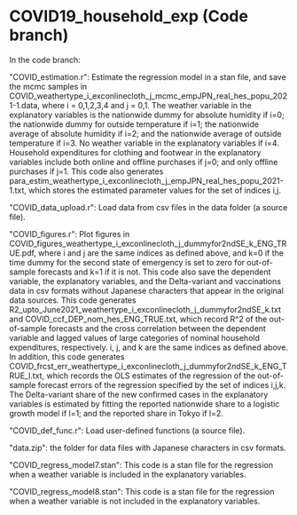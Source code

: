 # COVID19_household_exp (Code branch)

In the code branch:

  "COVID_estimation.r": Estimate the regression model in a stan file, and save the mcmc samples in COVID_weathertype_i_exconlinecloth_j_mcmc_empJPN_real_hes_popu_2021-1.data, where i = 0,1,2,3,4 and j = 0,1. The weather variable in the explanatory variables is the nationwide dummy for absolute humidity if i=0; the nationwide dummy for outside temperature if i=1; the nationwide average of absolute humidity if i=2; and the nationwide average of outside temperature if i=3. No weather variable in the explanatory variables if i=4. Household expenditures for clothing and footwear in the explanatory variables include both online and offline purchases if j=0; and only offline purchases if j=1. This code also generates para_estim_weathertype_i_exconlinecloth_j_empJPN_real_hes_popu_2021-1.txt, which stores the estimated parameter values for the set of indices i,j.

  "COVID_data_upload.r": Load data from csv files in the data folder (a source file).

  "COVID_figures.r": Plot figures in COVID_figures_weathertype_i_exconlinecloth_j_dummyfor2ndSE_k_ENG_TRUE.pdf, where i and j are the same indices as defined above, and k=0 if the time dummy for the second state of emergency is set to zero for out-of-sample forecasts and k=1 if it is not. This code also save the dependent variable, the explanatory variables, and the Delta-variant and vaccinations data in csv formats without Japanese characters that appear in the original data sources. This code generates R2_upto_June2021_weathertype_i_exconlinecloth_j_dummyfor2ndSE_k.txt and COVID_ccf_DEP_nom_hes_ENG_TRUE.txt, which record R^2 of the out-of-sample forecasts and the cross correlation between the dependent variable and lagged values of large categories of nominal household expenditures, respectively. i, j, and k are the same indices as defined above. In addition, this code generates COVID_frcst_err_weathertype_i_exconlinecloth_j_dummyfor2ndSE_k_ENG_TRUE_l.txt, which records the OLS estimates of the regression of the out-of-sample forecast errors of the regression specified by the set of indices i,j,k. The Delta-variant share of the new confirmed cases in the explanatory variables is estimated by fitting the reported nationwide share to a logistic growth model if l=1; and the reported share in Tokyo if l=2. 

  "COVID_def_func.r": Load user-defined functions (a source file).

  "data.zip": the folder for data files with Japanese characters in csv formats.
  
  "COVID_regress_model7.stan": This code is a stan file for the regression when a weather variable is included in the explanatory variables.

  "COVID_regress_model8.stan": This code is a stan file for the regression when a weather variable is not included in the explanatory variables.
